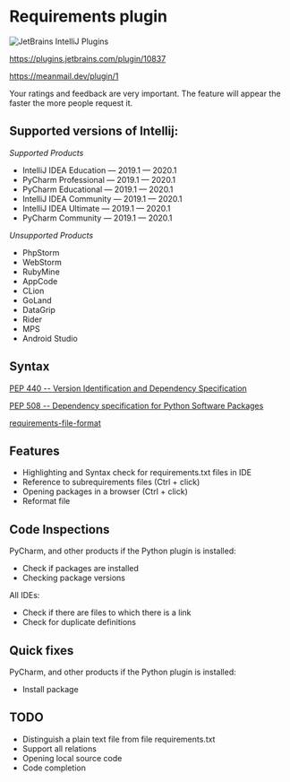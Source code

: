 # Requirements plugin

![JetBrains IntelliJ Plugins](https://img.shields.io/jetbrains/plugin/r/stars/10837?label=JetBrans%20Marketplace)

https://plugins.jetbrains.com/plugin/10837

https://meanmail.dev/plugin/1

Your ratings and feedback are very important. The feature will appear the faster the more people request it.

## Supported versions of Intellij:

*Supported Products*
- IntelliJ IDEA Education — 2019.1 — 2020.1
- PyCharm Professional — 2019.1 — 2020.1
- PyCharm Educational — 2019.1 — 2020.1
- IntelliJ IDEA Community — 2019.1 — 2020.1
- IntelliJ IDEA Ultimate — 2019.1 — 2020.1
- PyCharm Community — 2019.1 — 2020.1

*Unsupported Products*
- PhpStorm
- WebStorm
- RubyMine
- AppCode
- CLion
- GoLand
- DataGrip
- Rider
- MPS
- Android Studio

## Syntax

[PEP 440 -- Version Identification and Dependency Specification](https://www.python.org/dev/peps/pep-0440)

[PEP 508 -- Dependency specification for Python Software Packages](https://www.python.org/dev/peps/pep-0508)

[requirements-file-format](https://pip.pypa.io/en/stable/reference/pip_install/#requirements-file-format)

## Features

* Highlighting and Syntax check for requirements.txt files in IDE
* Reference to subrequirements files (Ctrl + click)
* Opening packages in a browser (Ctrl + click)
* Reformat file

## Code Inspections

PyCharm, and other products if the Python plugin is installed:
* Check if packages are installed
* Checking package versions

All IDEs:
* Check if there are files to which there is a link
* Check for duplicate definitions

## Quick fixes

PyCharm, and other products if the Python plugin is installed:
* Install package

## TODO

* Distinguish a plain text file from file requirements.txt
* Support all relations
* Opening local source code
* Code completion
